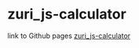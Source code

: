 # zuri_js-calculator
link to Github pages [zuri_js-calculator](https://udee101.github.io/zuri_js-calculator/)
